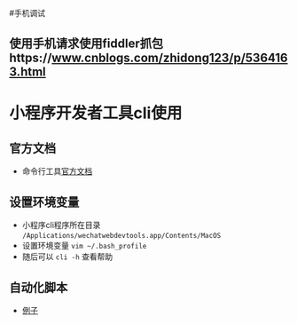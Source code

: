 <!--
 * @Description: 
 * @Autor: 吴浩舟
 * @Date: 2021-07-26 15:14:55
 * @LastEditors: 吴浩舟
 * @LastEditTime: 2022-07-27 11:46:40
-->
#手机调试
## 使用手机请求使用fiddler抓包https://www.cnblogs.com/zhidong123/p/5364163.html


# 小程序开发者工具cli使用

## 官方文档
- 命令行工具[官方文档](https://developers.weixin.qq.com/miniprogram/dev/devtools/cli.html)
## 设置环境变量
- 小程序cli程序所在目录 `/Applications/wechatwebdevtools.app/Contents/MacOS`
- 设置环境变量 `vim ~/.bash_profile`
- 随后可以 `cli -h` 查看帮助

## 自动化脚本
- [例子](https://github.com/wuhao5436/cli/blob/main/script/wx-upload-cli.ts.bak)